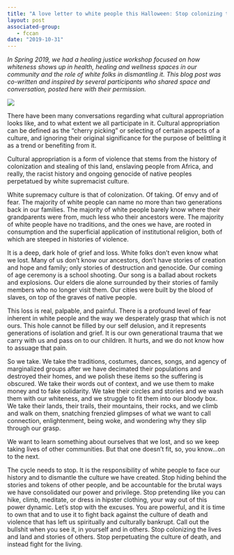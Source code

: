 ```yaml
---
title: "A love letter to white people this Halloween: Stop colonizing the lives, land, and stories of others."
layout: post
associated-group:
   - fccan
date: "2019-10-31"
---
```


_In Spring 2019, we had a healing justice workshop focused on how whiteness shows up in health, healing and wellness spaces in our community and the role of white folks in dismantling it. This blog post was co-written and inspired by several participants who shared space and conversation, posted here with their permission._ 

![](https://lh3.googleusercontent.com/JvBZiQcAqWUj4DY5-WSM3e3JGnLW0ukmafO-VuZn3D6KyTCDZ7zbiCeBscG3ZwcLgwje_SBvQFHF7VvlS6Fh5hZYPq4h-zMx-M8IWrzJajCRKtZvyJguWS3s1UeKtjjSUzwqbipu)

  

There have been many conversations regarding what cultural appropriation looks like, and to what extent we all participate in it. Cultural appropriation can be defined as the “cherry picking” or selecting of certain aspects of a culture, and ignoring their original significance for the purpose of belittling it as a trend or benefiting from it.    

Cultural appropriation is a form of violence that stems from the history of colonization and stealing of this land, enslaving people from Africa, and really, the racist history and ongoing genocide of native peoples perpetatued by white supremacist culture.   

White supremacy culture is that of colonization. Of taking. Of envy and of fear. The majority of white people can name no more than two generations back in our families. The majority of white people barely know where their grandparents were from, much less who their ancestors were. The majority of white people have no traditions, and the ones we have, are rooted in consumption and the superficial application of institutional religion, both of which are steeped in histories of violence. 

It is a deep, dark hole of grief and loss. White folks don’t even know what we lost. Many of us don’t know our ancestors, don’t have stories of creation and hope and family; only stories of destruction and genocide. Our coming of age ceremony is a school shooting. Our song is a ballad about rockets and explosions. Our elders die alone surrounded by their stories of family members who no longer visit them. Our cities were built by the blood of slaves, on top of the graves of native people.

This loss is real, palpable, and painful. There is a profound level of fear inherent in white people and the way we desperately grasp that which is not ours. This hole cannot be filled by our self delusion, and it represents generations of isolation and grief. It is our own generational trauma that we carry with us and pass on to our children. It hurts, and we do not know how to assuage that pain.

So we take. We take the traditions, costumes, dances, songs, and agency of marginalized groups after we have decimated their populations and destroyed their homes, and we polish these items so the suffering is obscured. We take their words out of context, and we use them to make money and to fake solidarity. We take their circles and stories and we wash them with our whiteness, and we struggle to fit them into our bloody box. We take their lands, their trails, their mountains, their rocks, and we climb and walk on them, snatching frenzied glimpses of what we want to call connection, enlightenment, being woke, and wondering why they slip through our grasp. 

We want to learn something about ourselves that we lost, and so we keep taking lives of other communities. But that one doesn’t fit, so, you know...on to the next.

The cycle needs to stop. It is the responsibility of white people to face our history and to dismantle the culture we have created. Stop hiding behind the stories and tokens of other people, and be accountable for the brutal ways we have consolidated our power and privilege. Stop pretending like you can hike, climb, meditate, or dress in hipster clothing, your way out of this power dynamic. Let’s stop with the excuses. You are powerful, and it is time to own that and to use it to fight back against the culture of death and violence that has left us spiritually and culturally bankrupt. Call out the bullshit when you see it, in yourself and in others. Stop colonizing the lives and land and stories of others. Stop perpetuating the culture of death, and instead fight for the living.

